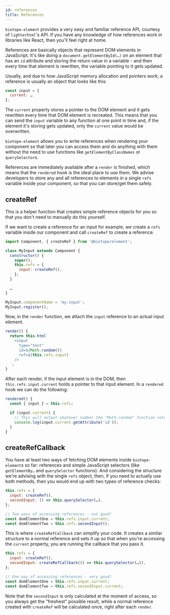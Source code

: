 ```yaml
---
id: references
title: References
---
```


`biotope-element` provides a very easy and familiar reference API, courtesy of `lighterhtml`'s API.
If you have any knowledge of how references work in libraries like React, then you'll feel right at
home.

References are basically objects that represent DOM elements in JavaScript. It's like doing a `document.getElementById(…)`
on an element that has an `id` attribute and storing the return value in a variable - and then
every time that element is rewritten, the variable pointing to it gets updated.

Usually, and due to how JavaScript memory allocation and pointers work, a reference is usually an
object that looks like this:

```javascript
const input = {
  current: …
};
```

The `current` property stores a pointer to the DOM element and it gets rewritten every time that
DOM element is recreated. This means that you can send the `input` variable to any function at one
point in time and, if the element it's storing gets updated, only the `current` value would be
overwritten.

`biotope-element` allows you to write references when rendering your component so that later you can
access them and do anything with them without the need to use functions like `getElementByClassNames`
or `querySelector`s.

References are immediately available after a `render` is finished, which means that the `rendered`
hook is the ideal place to use them. We advise developers to store any and all references to
elements in a single `refs` variable inside your component, so that you can store/get them safely.

## createRef
This is a helper function that creates simple reference objects for you so that you don't need to
manually do this yourself.

If we want to create a reference for an input for example, we create a `refs` variable inside our
component and call `createRef` to create a reference.

```javascript
import Component, { createRef } from '@biotope/element';

class MyInput extends Component {
  constructor() {
    super();
    this.refs = {
      input: createRef(),
    };
  }

  …
}

MyInput.componentName = 'my-input';
MyInput.register();
```

Now, in the `render` function, we attach the `input` reference to an actual input element.

```javascript
render() {
  return this.html`
    <input
      type="text"
      id=${Math.random()}
      ref=${this.refs.input}
    />
  `;
}
```

After each render, if the input element is in the DOM, then `this.refs.input.current` holds a
pointer to that input element. In a `rendered` hook we can do the following:

```javascript
rendered() {
  const { input } = this.refs;

  if (input.current) {
    // This will output whatever number the "Math.random" function returned
    console.log(input.current.getAttribute('id'));
  }
}
```

## createRefCallback
You have at least two ways of fetching DOM elements inside `biotope-element`s so far: references and
simple JavaScript selectors (like `getElementBy…` and `querySelector` functions). And considering
the structure we're advising with the single `refs` object, then, if you need to actually use both
methods, then you would end up with two types of reference checks:

```javascript
this.refs = {
  input: createRef(),
  secondInput: () => this.querySelector(…),
};

// Two ways of accessing references - not good!
const domElementOne = this.refs.input.current;
const domElementTwo = this.refs.secondInput();
```

This is where `createRefCallback` can simplify your code. It creates a similar structure to a normal
reference and sets it up so that when you're accessing the `current` property, you are running the
callback that you pass it.

```javascript
this.refs = {
  input: createRef(),
  secondInput: createRefCallback(() => this.querySelector(…)),
};

// One way of accessing references - very good!
const domElementOne = this.refs.input.current;
const domElementTwo = this.refs.secondInput.current;
```

Note that the `secondInput` is only calculated at the moment of access, so you always get the
"freshest" possible result, while a normal reference created with `createRef` will be calculated
once, right after each `render`.
